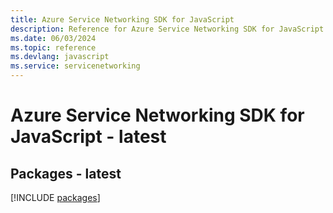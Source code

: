 ```yaml
---
title: Azure Service Networking SDK for JavaScript
description: Reference for Azure Service Networking SDK for JavaScript
ms.date: 06/03/2024
ms.topic: reference
ms.devlang: javascript
ms.service: servicenetworking
---
```

# Azure Service Networking SDK for JavaScript - latest
## Packages - latest
[!INCLUDE [packages](service-networking-index.md)]